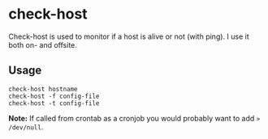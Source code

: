 # check-host

Check-host is used to monitor if a host is alive or not (with ping). I use it
both on- and offsite.

## Usage

```shell
check-host hostname
check-host -f config-file
check-host -t config-file
```

**Note:** If called from crontab as a cronjob you would probably want to add ```> /dev/null```.
